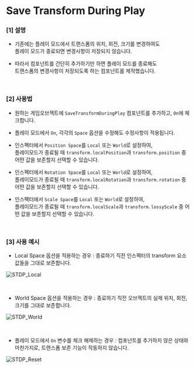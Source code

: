 # Save Transform During Play
 ### [1] 설명
  - 기존에는 플레이 모드에서 트랜스폼의 위치, 회전, 크기를 변경하여도
    <br>플레이 모드가 종료되면 변경사항이 저장되지 않습니다.
    
  - 따라서 컴포넌트를 간단히 추가하기만 하면 플레이 모드를 종료해도
    <br>트랜스폼의 변경사항이 저장되도록 하는 컴포넌트를 제작했습니다.
  
  <br>
  
 ### [2] 사용법
  - 원하는 게임오브젝트에 ```SaveTransformDuringPlay``` 컴포넌트를 추가하고, ```On```에 체크합니다.
  
  - 플레이 모드에서 ```On```, 각각의 ```Space``` 옵션을 수정해도 수정사항이 적용됩니다.
  
  - 인스펙터에서 ```Position Space```를 ```Local``` 또는 ```World```로 설정하여,
    <br> 플레이모드가 종료될 때 ```transform.localPosition```과 ```transform.position``` 중 어떤 값을 보존할지 선택할 수 있습니다.
  
  - 인스펙터에서 ```Rotation Space```를 ```Local``` 또는 ```World```로 설정하여,
    <br> 플레이모드가 종료될 때 ```transform.localRotation```과 ```transform.rotation``` 중 어떤 값을 보존할지 선택할 수 있습니다.
  
  - 인스펙터에서 ```Scale Space```를 ```Local``` 또는 ```World```로 설정하여,
    <br> 플레이모드가 종료될 때 ```transform.localScale```과 ```transform.lossyScale``` 중 어떤 값을 보존할지 선택할 수 있습니다.
  
  <br>
  
 ### [3] 사용 예시
  - Local Space 옵션을 적용하는 경우
   : 종료하기 직전 인스펙터의 transform 요소 값들을 그대로 보존합니다.
   
  ![STDP_Local](https://user-images.githubusercontent.com/42164422/78341218-489c3480-75d2-11ea-8db4-0166786ce24b.gif)
  
  <br>

  - World Space 옵션을 적용하는 경우
   : 종료하기 직전 오브젝트의 실제 위치, 회전, 크기를 그대로 보존합니다.
   
   ![STDP_World](https://user-images.githubusercontent.com/42164422/78341235-4fc34280-75d2-11ea-9b6c-9571782bfcb7.gif)
  
  <br>

  - 플레이 모드에서 ```On``` 변수를 체크 해제하는 경우
   : 컴포넌트를 추가하지 않은 상태와 마찬가지로, 트랜스폼 보존 기능이 작동하지 않습니다.
   
   ![STDP_Reset](https://user-images.githubusercontent.com/42164422/78341253-55b92380-75d2-11ea-9916-a43a3afbbed4.gif)

